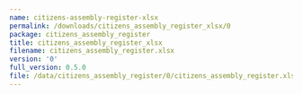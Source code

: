 ```yaml
---
name: citizens-assembly-register-xlsx
permalink: /downloads/citizens_assembly_register_xlsx/0
package: citizens_assembly_register
title: citizens_assembly_register_xlsx
filename: citizens_assembly_register.xlsx
version: '0'
full_version: 0.5.0
file: /data/citizens_assembly_register/0/citizens_assembly_register.xlsx
---
```

